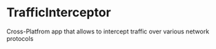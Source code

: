 # TrafficInterceptor
Cross-Platfrom app that allows to intercept traffic over various network protocols
